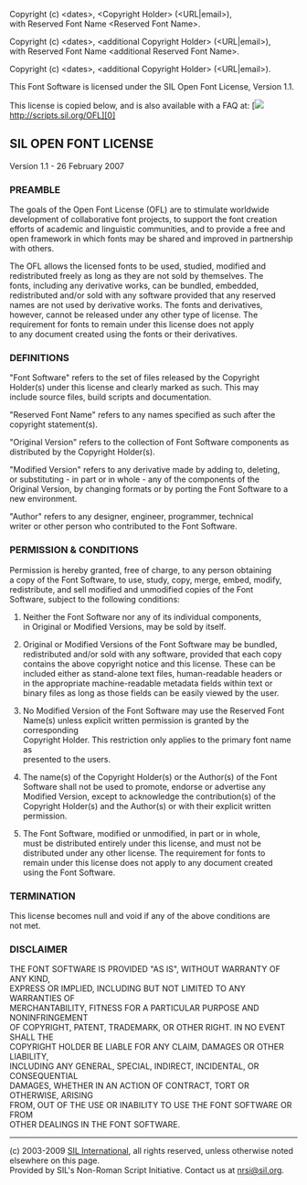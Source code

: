 Copyright (c) <dates\>, <Copyright Holder\> (<URL|email\>),  
with Reserved Font Name <Reserved Font Name\>.

Copyright (c) <dates\>, <additional Copyright Holder\> (<URL|email\>),  
with Reserved Font Name <additional Reserved Font Name\>.

Copyright (c) <dates\>, <additional Copyright Holder\> (<URL|email\>).

This Font Software is licensed under the SIL Open Font License, Version 1.1\.

This license is copied below, and is also available with a FAQ at: [![](../assets/icons/offsite_link.png) http://scripts.sil.org/OFL][0]

## SIL OPEN FONT LICENSE

Version 1.1 - 26 February 2007

### PREAMBLE

The goals of the Open Font License (OFL) are to stimulate worldwide  
development of collaborative font projects, to support the font creation  
efforts of academic and linguistic communities, and to provide a free and  
open framework in which fonts may be shared and improved in partnership  
with others.

The OFL allows the licensed fonts to be used, studied, modified and  
redistributed freely as long as they are not sold by themselves. The  
fonts, including any derivative works, can be bundled, embedded,  
redistributed and/or sold with any software provided that any reserved  
names are not used by derivative works. The fonts and derivatives,  
however, cannot be released under any other type of license. The  
requirement for fonts to remain under this license does not apply  
to any document created using the fonts or their derivatives.

### DEFINITIONS

"Font Software" refers to the set of files released by the Copyright  
Holder(s) under this license and clearly marked as such. This may  
include source files, build scripts and documentation.

"Reserved Font Name" refers to any names specified as such after the  
copyright statement(s).

"Original Version" refers to the collection of Font Software components as  
distributed by the Copyright Holder(s).

"Modified Version" refers to any derivative made by adding to, deleting,  
or substituting - in part or in whole - any of the components of the  
Original Version, by changing formats or by porting the Font Software to a  
new environment.

"Author" refers to any designer, engineer, programmer, technical  
writer or other person who contributed to the Font Software.

### PERMISSION & CONDITIONS

Permission is hereby granted, free of charge, to any person obtaining  
a copy of the Font Software, to use, study, copy, merge, embed, modify,  
redistribute, and sell modified and unmodified copies of the Font  
Software, subject to the following conditions:

1) Neither the Font Software nor any of its individual components,  
in Original or Modified Versions, may be sold by itself.

2) Original or Modified Versions of the Font Software may be bundled,  
redistributed and/or sold with any software, provided that each copy  
contains the above copyright notice and this license. These can be  
included either as stand-alone text files, human-readable headers or  
in the appropriate machine-readable metadata fields within text or  
binary files as long as those fields can be easily viewed by the user.

3) No Modified Version of the Font Software may use the Reserved Font  
Name(s) unless explicit written permission is granted by the corresponding  
Copyright Holder. This restriction only applies to the primary font name as  
presented to the users.

4) The name(s) of the Copyright Holder(s) or the Author(s) of the Font  
Software shall not be used to promote, endorse or advertise any  
Modified Version, except to acknowledge the contribution(s) of the  
Copyright Holder(s) and the Author(s) or with their explicit written  
permission.

5) The Font Software, modified or unmodified, in part or in whole,  
must be distributed entirely under this license, and must not be  
distributed under any other license. The requirement for fonts to  
remain under this license does not apply to any document created  
using the Font Software.

### TERMINATION

This license becomes null and void if any of the above conditions are  
not met.

### DISCLAIMER

THE FONT SOFTWARE IS PROVIDED "AS IS", WITHOUT WARRANTY OF ANY KIND,  
EXPRESS OR IMPLIED, INCLUDING BUT NOT LIMITED TO ANY WARRANTIES OF  
MERCHANTABILITY, FITNESS FOR A PARTICULAR PURPOSE AND NONINFRINGEMENT  
OF COPYRIGHT, PATENT, TRADEMARK, OR OTHER RIGHT. IN NO EVENT SHALL THE  
COPYRIGHT HOLDER BE LIABLE FOR ANY CLAIM, DAMAGES OR OTHER LIABILITY,  
INCLUDING ANY GENERAL, SPECIAL, INDIRECT, INCIDENTAL, OR CONSEQUENTIAL  
DAMAGES, WHETHER IN AN ACTION OF CONTRACT, TORT OR OTHERWISE, ARISING  
FROM, OUT OF THE USE OR INABILITY TO USE THE FONT SOFTWARE OR FROM  
OTHER DEALINGS IN THE FONT SOFTWARE.

---

(c) 2003-2009 [SIL International][1], all rights reserved, unless otherwise noted elsewhere on this page.  
Provided by SIL's Non-Roman Script Initiative. Contact us at [nrsi@sil.org][2].


[0]: http://scripts.sil.org/OFL
[1]: http://www.sil.org/
[2]: mailto:nrsi@sil.org
